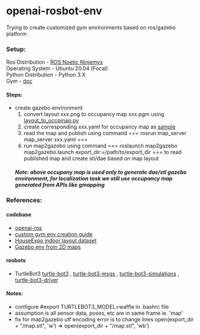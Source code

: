 # openai-rosbot-env

Trying to create customized gym environments based on ros/gazebo platform


### Setup:
Ros Distribution - [ROS Noetic Ninjemys](http://wiki.ros.org/noetic) <br>
Operating System - Ubuntu 20.04 (Focal)  <br>
Python Distribution - Python 3.X <br>
Gym - [doc](https://gym.openai.com/docs/)

#### Steps: 

- create gazebo environment
  1. convert layout xxx.png to occupancy map xxx.pgm using [layout_to_occpmap.py](https://github.com/suresh-guttikonda/openai-rosbot-env/blob/master/gazebo_models/indoor_layouts/src/layout_to_occpmap.py) <br>
  2. create corresponding xxx.yaml for occupancy map as [sample](https://github.com/suresh-guttikonda/openai-rosbot-env/tree/master/gazebo_models/indoor_layouts/map/sample)
  3. read the map and publish using command === rosrun map_server map_server xxx.yaml ===
  4. run map2gazebo using command === roslaunch map2gazebo map2gazebo.launch export_dir:=/path/to/export_dir === to read published map and create stl/dae based on map layout
  ##### Note: above occupany map is used only to generate dae/stl gazebo environment, for localization task we still use occupancy map generated from APIs like gmapping

### References:

#### codebase
* [openai-ros](http://wiki.ros.org/openai_ros)
* [custom gym env creation guide](https://github.com/openai/gym/blob/master/docs/creating-environments.md)
* [HouseExpo indoor layout dataset](https://github.com/TeaganLi/HouseExpo)
* [Gazebo env from 2D maps](https://github.com/shilohc/map2gazebo)

#### rosbots
* TurtleBot3 [turtle-bot3](https://github.com/ROBOTIS-GIT/turtlebot3) , [turtle-bot3-msgs](https://github.com/ROBOTIS-GIT/turtlebot3_msgs) , [turtle-bot3-simulations](https://github.com/ROBOTIS-GIT/turtlebot3_simulations) , [turtle-bot3-driver](https://github.com/ROBOTIS-GIT/hls_lfcd_lds_driver)



#### Notes:
* configure #export TURTLEBOT3_MODEL=waffle in .bashrc file
* assumption is all sensor data, poses, etc are in same frame ie. 'map'
* fix for map2gazebo utf encoding error is to change lines open(export_dir + "/map.stl", 'w') => open(export_dir + "/map.stl", 'wb')
